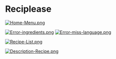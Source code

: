 
# Reciplease

[![Home-Menu.png](https://i.postimg.cc/SsxpWPtL/Home-Menu.png)](https://postimg.cc/R3y8mgmq)


[![Error-ingredients.png](https://i.postimg.cc/wjDHHLmN/Error-ingredients.png)](https://postimg.cc/sMfb4BKf)
[![Error-miss-language.png](https://i.postimg.cc/1zHQVSM5/Error-miss-language.png)](https://postimg.cc/2qVJgPPP)


[![Recipe-List.png](https://i.postimg.cc/Bb89zK3X/Recipe-List.png)](https://postimg.cc/xNS4Jqc2)


[![Description-Recipe.png](https://i.postimg.cc/vTjM8vhr/Description-Recipe.png)](https://postimg.cc/SYWHDCwR)
